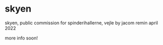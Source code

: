 # skyen
skyen, public commission for spinderihallerne, vejle
by jacom remin
april 2022

more info soon!
